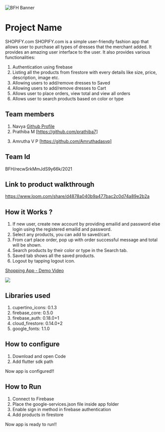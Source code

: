 ![BFH Banner](https://trello-attachments.s3.amazonaws.com/542e9c6316504d5797afbfb9/542e9c6316504d5797afbfc1/39dee8d993841943b5723510ce663233/Frame_19.png)
# Project Name
SHOPIFY.com
SHOPIFY.com is a simple user-friendly fashion app that allows user to purchase all types of dresses that the merchant added.
It provides an amazing user interface to the user. It also provides various functionalities:
1. Authentication using firebase
2. Listing all the products from firestore with every details like size, price, description, image etc.
3. Allowing users to add/remove dresses to Saved
4. Allowing users to add/remove dresses to Cart
5. Allows user to place orders, view total and view all orders
6. Allows user to search products based on color or type

## Team members
1. Navya <a href="https://www.loom.com/share/a1958eee46964c0cab076e68f793c256"> Github Profile </a>
2. Prathiba M [https://github.com/prathiba7]
<div class="github-card" data-github="prathiba7" data-width="400" data-height="" data-theme="default"></div>
<script src="//cdn.jsdelivr.net/github-cards/latest/widget.js"></script>

3. Amrutha V P [https://github.com/Amruthadasvp]
<div class="github-card" data-github="Amruthadasvp" data-width="400" data-height="150" data-theme="default"></div>
<script src="//cdn.jsdelivr.net/github-cards/latest/widget.js"></script>

## Team Id
BFH/recwSrkMmJdS9y66k/2021

## Link to product walkthrough
https://www.loom.com/share/d4878a040b9a477bac2c0d74a89e2b2a

## How it Works ?
1. If new user, create new account by providing emailid and password else login using the registered emailid and password.
2. Select any products, you can add to saved/cart.
3. From cart place order, pop up with order successful message and total will be shown.
4. Search products by their color or type in the Search tab.
5. Saved tab shows all the saved products.
6. Logout by tapping logout icon.

<a href="https://www.loom.com/share/a1958eee46964c0cab076e68f793c256">
    <p>Shopping App - Demo Video</p>
    <img style="max-width:300px;" src="https://cdn.loom.com/sessions/thumbnails/a1958eee46964c0cab076e68f793c256-with-play.gif">
  </a>



## Libraries used
1. cupertino_icons: 0.1.3
2. firebase_core: 0.5.0
3. firebase_auth: 0.18.0+1
4. cloud_firestore: 0.14.0+2
5. google_fonts: 1.1.0

## How to configure
1. Download and open Code
2. Add flutter sdk path

Now app is configured!!

## How to Run
1. Connect to Firebase
2. Place the google-services.json file inside app folder
3. Enable sign in method in firebase authentication
4. Add products in firestore

Now app is ready to run!!